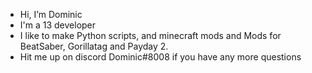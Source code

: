 - Hi, I’m Dominic
- I'm a 13 developer 
- I like to make Python scripts, and minecraft mods and Mods for BeatSaber, Gorillatag and Payday 2.
- Hit me up on discord Dominic#8008 if you have any more questions

<!---
fallenthedev/fallenthedev is a ✨ special ✨ repository because its `README.md` (this file) appears on your GitHub profile.
You can click the Preview link to take a look at your changes.
--->
